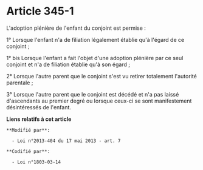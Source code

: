# Article 345-1

L'adoption plénière de l'enfant du conjoint est permise :

1° Lorsque l'enfant n'a de filiation légalement établie qu'à l'égard de ce conjoint ;

1° bis Lorsque l'enfant a fait l'objet d'une adoption plénière par ce seul conjoint et n'a de filiation établie qu'à son
égard ;

2° Lorsque l'autre parent que le conjoint s'est vu retirer totalement l'autorité parentale ;

3° Lorsque l'autre parent que le conjoint est décédé et n'a pas laissé d'ascendants au premier degré ou lorsque ceux-ci se
sont manifestement désintéressés de l'enfant.

**Liens relatifs à cet article**

	**Modifié par**:

	  - Loi n°2013-404 du 17 mai 2013 - art. 7

	**Codifié par**:

	  - Loi n°1803-03-14
